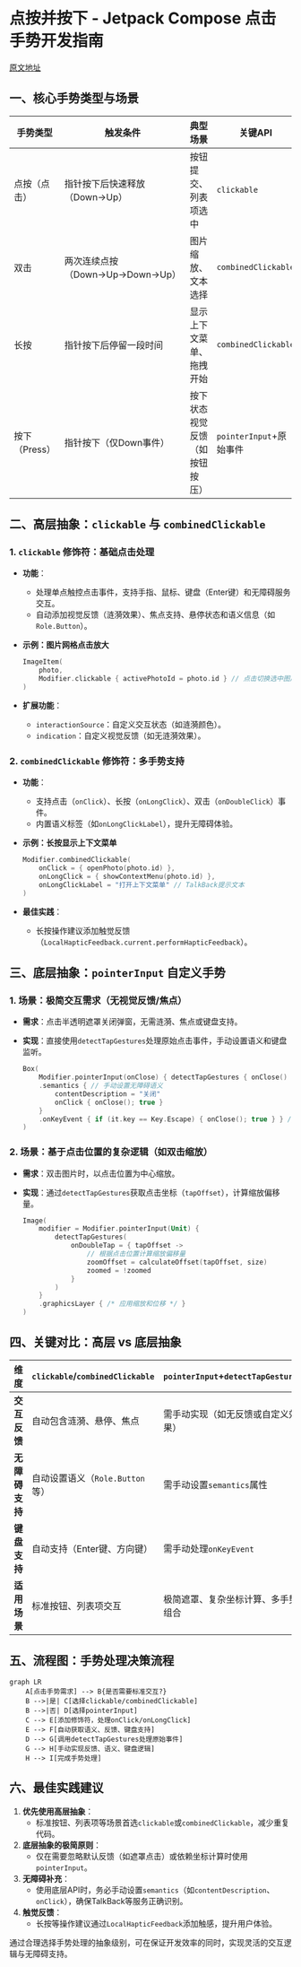 
# 点按并按下 - Jetpack Compose 点击手势开发指南  

[原文地址](https://developer.android.google.cn/develop/ui/compose/touch-input/pointer-input/tap-and-press?hl=zh-cn)  

## 一、核心手势类型与场景  

| **手势类型**   | **触发条件**                     | **典型场景**                     | **关键API**               |  
|----------------|----------------------------------|----------------------------------|---------------------------|  
| 点按（点击）   | 指针按下后快速释放（Down→Up）    | 按钮提交、列表项选中             | `clickable`               |  
| 双击           | 两次连续点按（Down→Up→Down→Up）  | 图片缩放、文本选择               | `combinedClickable`       |  
| 长按           | 指针按下后停留一段时间           | 显示上下文菜单、拖拽开始         | `combinedClickable`       |  
| 按下（Press）  | 指针按下（仅Down事件）           | 按下状态视觉反馈（如按钮按压）   | `pointerInput`+原始事件   |  

## 二、高层抽象：`clickable` 与 `combinedClickable`  

### 1. `clickable` 修饰符：基础点击处理  

- **功能**：  
  - 处理单点触控点击事件，支持手指、鼠标、键盘（Enter键）和无障碍服务交互。  
  - 自动添加视觉反馈（涟漪效果）、焦点支持、悬停状态和语义信息（如`Role.Button`）。  
- **示例：图片网格点击放大**  

  ```kotlin
  ImageItem(
      photo,
      Modifier.clickable { activePhotoId = photo.id } // 点击切换选中图片
  )
  ```  

- **扩展功能**：  
  - `interactionSource`：自定义交互状态（如涟漪颜色）。  
  - `indication`：自定义视觉反馈（如无涟漪效果）。  

### 2. `combinedClickable` 修饰符：多手势支持  

- **功能**：  
  - 支持点击（`onClick`）、长按（`onLongClick`）、双击（`onDoubleClick`）事件。  
  - 内置语义标签（如`onLongClickLabel`），提升无障碍体验。  
- **示例：长按显示上下文菜单**  

  ```kotlin
  Modifier.combinedClickable(
      onClick = { openPhoto(photo.id) },
      onLongClick = { showContextMenu(photo.id) },
      onLongClickLabel = "打开上下文菜单" // TalkBack提示文本
  )
  ```  

- **最佳实践**：  
  - 长按操作建议添加触觉反馈（`LocalHapticFeedback.current.performHapticFeedback`）。  

## 三、底层抽象：`pointerInput` 自定义手势  

### 1. 场景：极简交互需求（无视觉反馈/焦点）  

- **需求**：点击半透明遮罩关闭弹窗，无需涟漪、焦点或键盘支持。  
- **实现**：直接使用`detectTapGestures`处理原始点击事件，手动设置语义和键盘监听。  

  ```kotlin
  Box(
      Modifier.pointerInput(onClose) { detectTapGestures { onClose() } } // 仅处理点击事件
      .semantics { // 手动设置无障碍语义
          contentDescription = "关闭"
          onClick { onClose(); true }
      }
      .onKeyEvent { if (it.key == Key.Escape) { onClose(); true } } // 手动处理键盘事件
  )
  ```  

### 2. 场景：基于点击位置的复杂逻辑（如双击缩放）  

- **需求**：双击图片时，以点击位置为中心缩放。  
- **实现**：通过`detectTapGestures`获取点击坐标（`tapOffset`），计算缩放偏移量。  

  ```kotlin
  Image(
      modifier = Modifier.pointerInput(Unit) {
          detectTapGestures(
              onDoubleTap = { tapOffset ->
                  // 根据点击位置计算缩放偏移量
                  zoomOffset = calculateOffset(tapOffset, size)
                  zoomed = !zoomed
              }
          )
      }
      .graphicsLayer { /* 应用缩放和位移 */ }
  )
  ```  

## 四、关键对比：高层 vs 底层抽象  

| **维度**         | `clickable`/`combinedClickable`       | `pointerInput`+`detectTapGestures`    |  
|------------------|----------------------------------------|----------------------------------------|  
| **交互反馈**     | 自动包含涟漪、悬停、焦点               | 需手动实现（如无反馈或自定义效果）     |  
| **无障碍支持**   | 自动设置语义（`Role.Button`等）        | 需手动设置`semantics`属性              |  
| **键盘支持**     | 自动支持（Enter键、方向键）            | 需手动处理`onKeyEvent`                 |  
| **适用场景**     | 标准按钮、列表项交互                   | 极简遮罩、复杂坐标计算、多手势组合     |  

## 五、流程图：手势处理决策流程  

```mermaid
graph LR
    A[点击手势需求] --> B{是否需要标准交互?}
    B -->|是| C[选择clickable/combinedClickable]
    B -->|否| D[选择pointerInput]
    C --> E[添加修饰符，处理onClick/onLongClick]
    E --> F[自动获取语义、反馈、键盘支持]
    D --> G[调用detectTapGestures处理原始事件]
    G --> H[手动实现反馈、语义、键盘逻辑]
    H --> I[完成手势处理]
```

## 六、最佳实践建议  

1. **优先使用高层抽象**：  
   - 标准按钮、列表项等场景首选`clickable`或`combinedClickable`，减少重复代码。  
2. **底层抽象的极简原则**：  
   - 仅在需要忽略默认反馈（如遮罩点击）或依赖坐标计算时使用`pointerInput`。  
3. **无障碍补充**：  
   - 使用底层API时，务必手动设置`semantics`（如`contentDescription`、`onClick`），确保TalkBack等服务正确识别。  
4. **触觉反馈**：  
   - 长按等操作建议通过`LocalHapticFeedback`添加触感，提升用户体验。  

通过合理选择手势处理的抽象级别，可在保证开发效率的同时，实现灵活的交互逻辑与无障碍支持。
